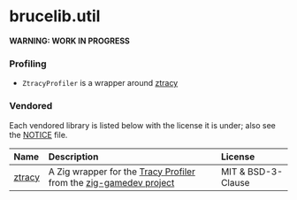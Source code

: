 # brucelib.util

**WARNING: WORK IN PROGRESS**

### Profiling

- `ZtracyProfiler` is a wrapper around [ztracy](https://github.com/michal-z/zig-gamedev/tree/main/libs/ztracy)


### Vendored

Each vendored library is listed below with the license it is under; also see the [NOTICE](NOTICE) file.

| Name | Description | License |
| :--- | :---------- | :------ |
| [ztracy](https://github.com/michal-z/zig-gamedev/tree/main/libs/ztracy) | A Zig wrapper for the [Tracy Profiler](https://github.com/wolfpld/tracy) from the [zig-gamedev project](https://github.com/michal-z/zig-gamedev) |MIT & BSD-3-Clause|
